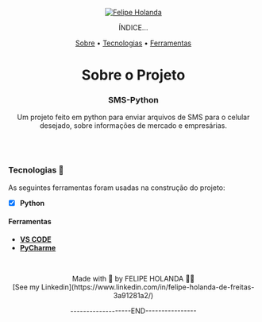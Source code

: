 <p align="center">
   <a href="https://www.linkedin.com/in/felipe-holanda-de-freitas-3a91281a2/">
      <img alt="Felipe Holanda" src="https://img.shields.io/badge/-Felipe Holanda-blue?style=flat&logo=Linkedin&logoColor=bluee" />
   </a>

  
   <p align="center">ÍNDICE...</p>
<p align="center"><a href="#sobre-o-projeto">Sobre</a> • 
<a href="#Tecnologias-">Tecnologias</a> • 
<a href="#Ferramentas">Ferramentas</a></p>
   
<h1 align="center">Sobre o Projeto</h3>

<h3 align="center">SMS-Python</h3>

<p align="center">Um projeto feito em python para enviar arquivos de SMS para o celular desejado, sobre informações de mercado e empresárias.</p>

<br><br>

  ### Tecnologias 🚀

  As seguintes ferramentas foram usadas na construção do projeto:

  - [x] **Python**

  #### Ferramentas

  - [**VS CODE**](https://code.visualstudio.com/)
  - [**PyCharme**]()

<br>

  <p align="center">Made with 💜 by FELIPE HOLANDA 👋🏻 <br>[See my Linkedin](https://www.linkedin.com/in/felipe-holanda-de-freitas-3a91281a2/)</p>

<p align="center">-------------------END----------------</p>
